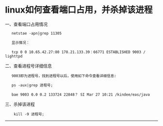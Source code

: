 # linux如何查看端口占用，并杀掉该进程

一、查看端口占用情况

       netstae -apn|grep 11305
    
       显示情况：
    
       tcp 0 0 10.65.42.27:80 178.21.133.39：66771 ESTABLISHED 9003 / lighttpd

二、查看进程号详细信息

       9003即为进程号，找到进程号以后，使用如下命令查看详细信息:
    
       ps -aux|grep 进程号;
    
       bae 9003 0.0 0.2 133724 22848？ SI Mar 27 10:21 /kindee/eas/java

三、杀掉该进程

        kill -9 进程号;
---------------------
